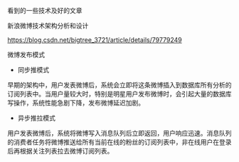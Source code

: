 

看到的一些技术及好的文章


新浪微博技术架构分析和设计

https://blog.csdn.net/bigtree_3721/article/details/79779249



微博发布模式

- 同步推模式 

早期的架构中，用户发表微博后，系统会立即将这条微博插入到数据库所有分析的订阅列表中。当用户量较大时，特别是明星用户发布微博时，会引起大量的数据库写操作，系统性能急剧下降，发布微博延迟加剧。

- 异步推拉模式 

用户发表微博后，系统将微博写入消息队列后立即返回，用户响应迅速。消息队列的消费者任务将微博推送给所有当前在线的粉丝的订阅列表中，非在线用户在登录后再根据关注列表拉去微博订阅列表。


















